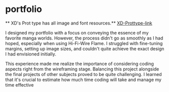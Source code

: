 # portfolio
** XD's Prot type has all image and font resources.**
[XD-Prottype-link](https://xd.adobe.com/view/e4301fd0-6e17-4c97-a5c4-71dcea3a209c-b163/)

I designed my portfolio with a focus on conveying the essence of my favorite manga worlds. However, the process didn't go as smoothly as I had hoped, especially when using Hi-Fi-Wire Flame. I struggled with fine-tuning margins, setting up image sizes, and couldn't quite achieve the exact design I had envisioned initially.

This experience made me realize the importance of considering coding aspects right from the wireframing stage. Balancing this project alongside the final projects of other subjects proved to be quite challenging. I learned that it's crucial to estimate how much time coding will take and manage my time effective
